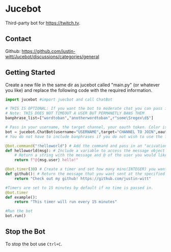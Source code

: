 # Jucebot
Third-party bot for https://twitch.tv.
## Contact
Github: https://github.com/justin-witt/Jucebot/discussions/categories/general
## Getting Started
Create a new file in the same dir as jucebot called "main.py" (or whatever you like) and replace the following code with the required information.
``` py
import jucebot #import juecbot and call ChatBot

# THIS IS OPTIONAL: If you want the bot to moderate chat you can pass in a list of words/regex that will trigger the bot to BAN a user.
# Note: THIS DOES NOT TIMEOUT A USER BUT PERMANETLY BANS THEM
banphrase_list=["wordtoban","anotherwordtoban",r"some\Sregex\d$"]

# Pass in your username, the target channel, your oauth token. Color is optional. (cadet blue by default)
bot = jucebot.ChatBot(username="USERNAME",target="CHANNEL TO JOIN",oauth="TWITCH OAUTH", banphrases=banphrase_list)
# You do not have to include banphrases if you do not wish to use the function it will default to a blank list.

@bot.command("!helloworld") # Add the command and pass in an "acivation" phrase.
def helloworld(msg): # Include a variable to access the message object data. (msg.user; msg.message)
    # Return a string with the message and @ of the user you would like to target.
    return f"@{msg.user} hello!"

@bot.timer(30) # Create a timer and set how many mins(INTEGER) you want between the message to be sent
def github(): # Return the message that you want sent at the specified interval.
    return "Check out my github! https://github.com/justin-witt"

#Timers are set to 15 minutes by default if no time is passed in.
@bot.timer
def example():
    return "This timer will run every 15 minutes"

#Run the bot
bot.run()
```
## Stop the Bot
To stop the bot use `Ctrl+C`.
